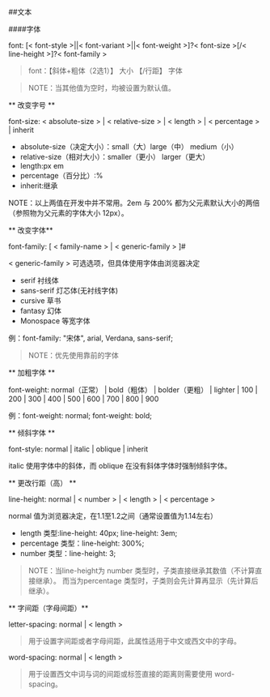 ##文本

####字体

font: [< font-style >||< font-variant >||< font-weight >]?< font-size >[/< line-height >]?< font-family >

>font：【斜体+粗体（2选1）】 大小 【/行距】 字体

>NOTE：当其他值为空时，均被设置为默认值。


** 改变字号 **

font-size: < absolute-size > | < relative-size > | < length > | < percentage > | inherit

* absolute-size（决定大小）：small（大）large（中） medium（小）
* relative-size（相对大小）：smaller（更小） larger（更大）
* length:px em
* percentage（百分比）:%
* inherit:继承

NOTE：以上两值在开发中并不常用。2em 与 200% 都为父元素默认大小的两倍（参照物为父元素的字体大小 12px）。

** 改变字体**

font-family: [ < family-name > | < generic-family > ]#

< generic-family > 可选选项，但具体使用字体由浏览器决定

* serif 衬线体
* sans-serif 灯芯体(无衬线字体)
* cursive 草书
* fantasy 幻体
* Monospace 等宽字体

例：font-family: "宋体", arial, Verdana, sans-serif;

>NOTE：优先使用靠前的字体

** 加粗字体 **

font-weight: normal（正常） | bold（粗体） | bolder（更粗） | lighter | 100 | 200 | 300 | 400 | 500 | 600 | 700 | 800 | 900

例：font-weight: normal; font-weight: bold;

** 倾斜字体 **

font-style: normal | italic | oblique | inherit

italic 使用字体中的斜体，而 oblique 在没有斜体字体时强制倾斜字体。

** 更改行距（高） **

line-height: normal | < number > | < length > | < percentage >

normal 值为浏览器决定，在1.1至1.2之间（通常设置值为1.14左右）

* length 类型:line-height: 40px; line-height: 3em; 
* percentage 类型：line-height: 300%;
* number 类型：line-height: 3;

>NOTE：当line-height为 number 类型时，子类直接继承其数值（不计算直接继承）。 而当为percentage 类型时，子类则会先计算再显示（先计算后继承）。

** 字间距（字母间距）**

letter-spacing: normal | < length >

>用于设置字间距或者字母间距，此属性适用于中文或西文中的字母。 

word-spacing: normal | < length >

>用于设置西文中词与词的间距或标签直接的距离则需要使用 word-spacing。

